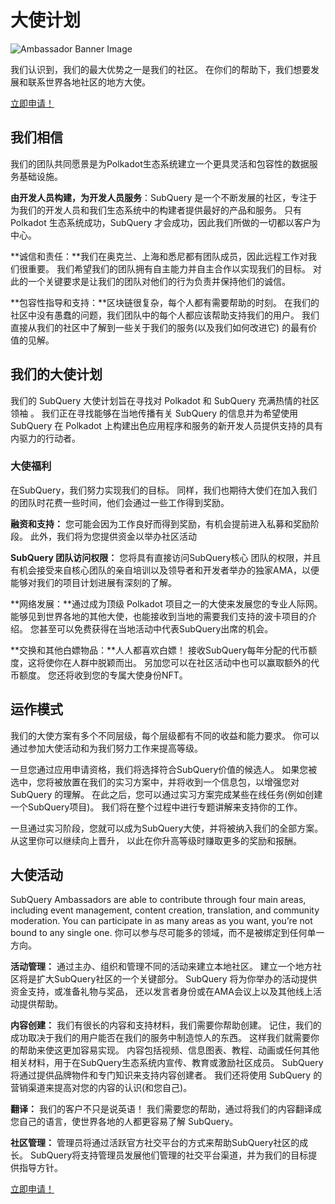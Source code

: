 # 大使计划

![Ambassador Banner Image](/assets/img/ambassador_banner.png)

我们认识到，我们的最大优势之一是我们的社区。 在你们的帮助下，我们想要发展和联系世界各地社区的地方大使。

[立即申请！](https://forms.gle/GXBbJ6LDpNfM2v1X6)

## 我们相信

我们的团队共同愿景是为Polkadot生态系统建立一个更具灵活和包容性的数据服务基础设施。

**由开发人员构建，为开发人员服务**：SubQuery 是一个不断发展的社区，专注于为我们的开发人员和我们生态系统中的构建者提供最好的产品和服务。 只有 Polkadot 生态系统成功，SubQuery 才会成功，因此我们所做的一切都以客户为中心。

**诚信和责任：**我们在奥克兰、上海和悉尼都有团队成员，因此远程工作对我们很重要。 我们希望我们的团队拥有自主能力并自主合作以实现我们的目标。 对此的一个关键要求是让我们的团队对他们的行为负责并保持他们的诚信。

**包容性指导和支持：**区块链很复杂，每个人都有需要帮助的时刻。 在我们的社区中没有愚蠢的问题，我们团队中的每个人都应该帮助支持我们的用户。 我们直接从我们的社区中了解到一些关于我们的服务(以及我们如何改进它) 的最有价值的见解。

## 我们的大使计划

我们的 SubQuery 大使计划旨在寻找对 Polkadot 和 SubQuery 充满热情的社区领袖 。 我们正在寻找能够在当地传播有关 SubQuery 的信息并为希望使用 SubQuery 在 Polkadot 上构建出色应用程序和服务的新开发人员提供支持的具有内驱力的行动者。

### 大使福利

在SubQuery，我们努力实现我们的目标。 同样，我们也期待大使们在加入我们的团队时花费一些时间，他们会通过一些工作得到奖励。

**融资和支持：** 您可能会因为工作良好而得到奖励，有机会提前进入私募和奖励阶段。 此外，我们将为您提供资金以举办社区活动

**SubQuery 团队访问权限：** 您将具有直接访问SubQuery核心 团队的权限，并且有机会接受来自核心团队的亲自培训以及领导者和开发者举办的独家AMA，以便 能够对我们的项目计划进展有深刻的了解。

**网络发展：**通过成为顶级 Polkadot 项目之一的大使来发展您的专业人际网。 能够见到世界各地的其他大使，也能接收到当地的需要我们支持的波卡项目的介绍。 您甚至可以免费获得在当地活动中代表SubQuery出席的机会。

**交换和其他白嫖物品：**人人都喜欢白嫖！ 接收SubQuery每年分配的代币额度，这将使你在人群中脱颖而出。 另加您可以在社区活动中也可以赢取额外的代币额度。 您还将收到您的专属大使身份NFT。

## 运作模式

我们的大使方案有多个不同层级，每个层级都有不同的收益和能力要求。 你可以通过参加大使活动和为我们努力工作来提高等级。

一旦您通过应用申请资格，我们将选择符合SubQuery价值的候选人。 如果您被选中，您将被放置在我们的实习方案中，并将收到一个信息包，以增强您对 SubQuery 的理解。 在此之后，您可以通过实习方案完成某些在线任务(例如创建一个SubQuery项目)。 我们将在整个过程中进行专题讲解来支持你的工作。

一旦通过实习阶段，您就可以成为SubQuery大使，并将被纳入我们的全部方案。 从这里你可以继续向上晋升， 以此在你升高等级时赚取更多的奖励和报酬。


## 大使活动

SubQuery Ambassadors are able to contribute through four main areas, including event management, content creation, translation, and community moderation. You can participate in as many areas as you want, you’re not bound to any single one. 你可以参与尽可能多的领域，而不是被绑定到任何单一方向。

**活动管理：** 通过主办、组织和管理不同的活动来建立本地社区。 建立一个地方社区将是扩大SubQuery社区的一个关键部分。 SubQuery 将为你举办的活动提供资金支持，或准备礼物与奖品， 还以发言者身份或在AMA会议上以及其他线上活动提供帮助。

**内容创建：** 我们有很长的内容和支持材料，我们需要你帮助创建。 记住，我们的成功取决于我们的用户能否在我们的服务中制造惊人的东西。 这样我们就需要你的帮助来使这更加容易实现。 内容包括视频、信息图表、教程、动画或任何其他相关材料，用于在SubQuery生态系统内宣传、教育或激励社区成员。 SubQuery 将通过提供品牌物件和专门知识来支持内容创建者。 我们还将使用 SubQuery 的营销渠道来提高对您的内容的认识(和您自己)。

**翻译：** 我们的客户不只是说英语！ 我们需要您的帮助，通过将我们的内容翻译成您自己的语言，使世界各地的人都更容易了解 SubQuery。

**社区管理：** 管理员将通过活跃官方社交平台的方式来帮助SubQuery社区的成长。 SubQuery将支持管理员发展他们管理的社交平台渠道，并为我们的目标提供指导方针。

[立即申请！](https://forms.gle/GXBbJ6LDpNfM2v1X6)
